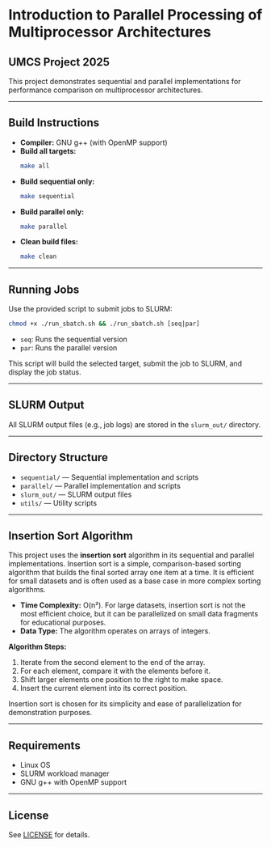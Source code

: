 # Introduction to Parallel Processing of Multiprocessor Architectures

## UMCS Project 2025

This project demonstrates sequential and parallel implementations for performance comparison on multiprocessor architectures.

---

## Build Instructions

- **Compiler:** GNU g++ (with OpenMP support)
- **Build all targets:**
  ```bash
  make all
  ```
- **Build sequential only:**
  ```bash
  make sequential
  ```
- **Build parallel only:**
  ```bash
  make parallel
  ```
- **Clean build files:**
  ```bash
  make clean
  ```

---

## Running Jobs

Use the provided script to submit jobs to SLURM:

```bash
chmod +x ./run_sbatch.sh && ./run_sbatch.sh [seq|par]
```
- `seq`: Runs the sequential version
- `par`: Runs the parallel version

This script will build the selected target, submit the job to SLURM, and display the job status.

---

## SLURM Output

All SLURM output files (e.g., job logs) are stored in the `slurm_out/` directory.

---

## Directory Structure

- `sequential/` — Sequential implementation and scripts
- `parallel/` — Parallel implementation and scripts
- `slurm_out/` — SLURM output files
- `utils/` — Utility scripts

---

## Insertion Sort Algorithm

This project uses the **insertion sort** algorithm in its sequential and parallel implementations. Insertion sort is a simple, comparison-based sorting algorithm that builds the final sorted array one item at a time. It is efficient for small datasets and is often used as a base case in more complex sorting algorithms.

- **Time Complexity:** O(n²). For large datasets, insertion sort is not the most efficient choice, but it can be parallelized on small data fragments for educational purposes.
- **Data Type:** The algorithm operates on arrays of integers.

**Algorithm Steps:**
1. Iterate from the second element to the end of the array.
2. For each element, compare it with the elements before it.
3. Shift larger elements one position to the right to make space.
4. Insert the current element into its correct position.

Insertion sort is chosen for its simplicity and ease of parallelization for demonstration purposes.

---

## Requirements
- Linux OS
- SLURM workload manager
- GNU g++ with OpenMP support

---

## License
See [LICENSE](LICENSE) for details.
